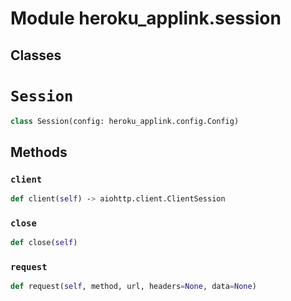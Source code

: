Module heroku_applink.session
=============================

Classes
-------

<!-- python-session.md -->
# `Session`

```python
class Session(config: heroku_applink.config.Config)
```

## Methods

### `client`

```python
def client(self) ‑> aiohttp.client.ClientSession
```

### `close`

```python
def close(self)
```

### `request`

```python
def request(self, method, url, headers=None, data=None)
```